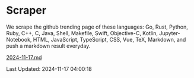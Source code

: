 # Scraper

We scrape the github trending page of these languages: Go, Rust, Python, Ruby, C++, C, Java, Shell, Makefile, Swift, Objective-C, Kotlin, Jupyter-Notebook, HTML, JavaScript, TypeScript, CSS, Vue, TeX, Markdown, and push a markdown result everyday.

[2024-11-17.md](https://github.com/yangwenmai/github-trending-backup/blob/master/2024-11-17.md)

Last Updated: 2024-11-17 04:00:18
